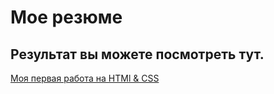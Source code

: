 # Мое резюме

## Результат вы можете посмотреть тут.

[Моя первая работа на HTMl & CSS](https://alearvickone.github.io/resume/)
